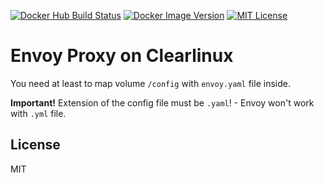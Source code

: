 [![Docker Hub Build Status](https://img.shields.io/docker/cloud/build/danie1k/homelab-envoyproxy)](https://hub.docker.com/repository/docker/danie1k/homelab-envoyproxy)
[![Docker Image Version](https://img.shields.io/docker/v/danie1k/homelab-envoyproxy)](https://hub.docker.com/repository/docker/danie1k/homelab-envoyproxy)
[![MIT License](https://img.shields.io/github/license/danie1k/homelab-envoyproxy)](https://github.com/danie1k/homelab-envoyproxy/blob/master/LICENSE)

# Envoy Proxy on Clearlinux

You need at least to map volume `/config` with `envoy.yaml` file inside.  

**Important!** Extension of the config file must be `.yaml`! - Envoy won't work with `.yml` file.
                      

## License

MIT
